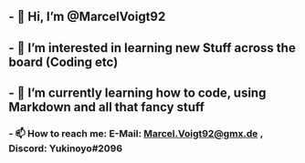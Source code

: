 ## - 👋 Hi, I’m @MarcelVoigt92
## - 👀 I’m interested in learning new Stuff across the board (Coding etc)
## - 🌱 I’m currently learning how to code, using Markdown and all that fancy stuff
### - 📫 How to reach me: E-Mail: Marcel.Voigt92@gmx.de , Discord: Yukinoyo#2096

<!---
MarcelVoigt92/MarcelVoigt92 is a ✨ special ✨ repository because its `README.md` (this file) appears on your GitHub profile.
You can click the Preview link to take a look at your changes.
--->
